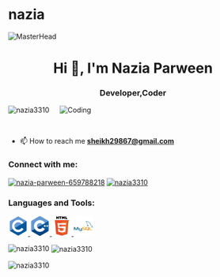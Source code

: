# nazia
![MasterHead](https://www.hostinger.com/tutorials/wp-content/uploads/sites/2/2021/12/freelance-web-developer.webp)
<h1 align="center">Hi 👋, I'm Nazia Parween</h1>
<h3 align="center">Developer,Coder</h3>
<img align="right" alt="Coding" width="400" src="https://i.pinimg.com/736x/f5/b0/45/f5b045627b6c125e500fc02f42d79763.jpg">

<p align="left"> <img src="https://komarev.com/ghpvc/?username=nazia3310&label=Profile%20views&color=0e75b6&style=flat" alt="nazia3310" /> </p>

<p align="left"> <a href="https://twitter.com/" target="blank"><img src="https://img.shields.io/twitter/follow/?logo=twitter&style=for-the-badge" alt="" /></a> </p>

- 📫 How to reach me **sheikh29867@gmail.com**

<h3 align="left">Connect with me:</h3>
<p align="left">
<a href="https://linkedin.com/in/nazia-parween-659788218" target="blank"><img align="center" src="https://raw.githubusercontent.com/rahuldkjain/github-profile-readme-generator/master/src/images/icons/Social/linked-in-alt.svg" alt="nazia-parween-659788218" height="30" width="40" /></a>
<a href="https://www.instagram.com/__nazia_parween/" target="blank"><img align="center" src="https://raw.githubusercontent.com/rahuldkjain/github-profile-readme-generator/master/src/images/icons/Social/instagram.svg" alt="nazia3310" height="30" width="40" /></a>
</p>

<h3 align="left">Languages and Tools:</h3>
<p align="left"> <a href="https://www.cprogramming.com/" target="_blank" rel="noreferrer"> <img src="https://raw.githubusercontent.com/devicons/devicon/master/icons/c/c-original.svg" alt="c" width="40" height="40"/> </a> <a href="https://www.w3schools.com/cpp/" target="_blank" rel="noreferrer"> <img src="https://raw.githubusercontent.com/devicons/devicon/master/icons/cplusplus/cplusplus-original.svg" alt="cplusplus" width="40" height="40"/> </a> <a href="https://www.w3.org/html/" target="_blank" rel="noreferrer"> <img src="https://raw.githubusercontent.com/devicons/devicon/master/icons/html5/html5-original-wordmark.svg" alt="html5" width="40" height="40"/> </a> <a href="https://www.mysql.com/" target="_blank" rel="noreferrer"> <img src="https://raw.githubusercontent.com/devicons/devicon/master/icons/mysql/mysql-original-wordmark.svg" alt="mysql" width="40" height="40"/> </a> </p>

<p><img align="left" src="https://github-readme-stats.vercel.app/api/top-langs?username=nazia3310&show_icons=true&locale=en&layout=compact" alt="nazia3310" /></p>

<p>&nbsp;<img align="center" src="https://github-readme-stats.vercel.app/api?username=nazia3310&show_icons=true&locale=en" alt="nazia3310" /></p>

<p><img align="center" src="https://github-readme-streak-stats.herokuapp.com/?user=nazia3310&" alt="nazia3310" /></p>
